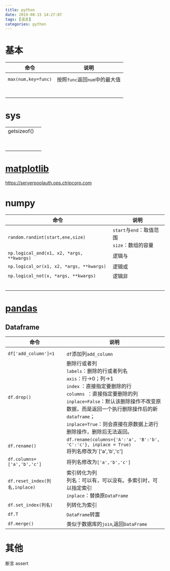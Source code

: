 ```yaml
---
title: python
date: 2019-08-15 14:27:07
tags: [语言]
categories: python
---
```






# 基本

| 命令                | 说明                          |
| ------------------- | ----------------------------- |
|                     |                               |
| `max(num,key=func)` | 按照`func`返回`num`中的最大值 |
|                     |                               |
|                     |                               |
|                     |                               |
|                     |                               |
|                     |                               |
|                     |                               |
|                     |                               |



# sys

|             |      |
| ----------- | ---- |
| getsizeof() |      |
|             |      |
|             |      |
|             |      |
|             |      |
|             |      |
|             |      |
|             |      |
|             |      |



# [matplotlib](https://matplotlib.org/index.html)

https://serverpoolauth.ops.ctripcorp.com





# numpy

| 命令                                      | 说明                                           |
| ----------------------------------------- | ---------------------------------------------- |
| `random.randint(start,ene,size)`          | `start`与`end`：取值范围<br>`size`：数组的容量 |
| `np.logical_and(x1, x2, *args, **kwargs)` | 逻辑与                                         |
| `np.logical_or(x1, x2, *args, **kwargs)`  | 逻辑或                                         |
| `np.logical_not(x, *args, **kwargs)`      | 逻辑非                                         |
|                                           |                                                |
|                                           |                                                |
|                                           |                                                |
|                                           |                                                |
|                                           |                                                |



# [pandas](https://pandas.pydata.org/)

## Dataframe

| 命令                           | 说明                                                         |
| ------------------------------ | ------------------------------------------------------------ |
|                                |                                                              |
| `df['add_column']=1`           | `df`添加列`add_column`                                       |
| `df.drop()`                    | 删除行或者列<br>`labels`：删除的行或者列名<br>`axis`：行->0；列->1<br>`index` ：直接指定要删除的行<br/>`columns `：直接指定要删除的列<br/>`inplace=False`：默认该删除操作不改变原数据，而是返回一个执行删除操作后的新`dataframe`；<br/>`inplace=True`：则会直接在原数据上进行删除操作，删除后无法返回。 |
| `df.rename()`                  | `df.rename(columns={'A':'a', 'B':'b', 'C':'c'}, inplace = True)`<br>将列名修改为`['a','b','c'] |
| `df.columns= ['a','b','c']`    | 将列名修改为`['a','b','c']`                                  |
| `df.reset_index(列名,inplace)` | 索引转化为列<br>列名：可以有，可以没有。多索引时，可以指定索引<br>`inplace`：替换原`DataFrame` |
| `df.set_index(列名)`           | 列转化为索引                                                 |
| `df.T`                         | `DataFrame`转置                                              |
| `df.merge()`                   | 类似于数据库的`join`,返回`DataFrame`                         |

# 其他

断言 assert